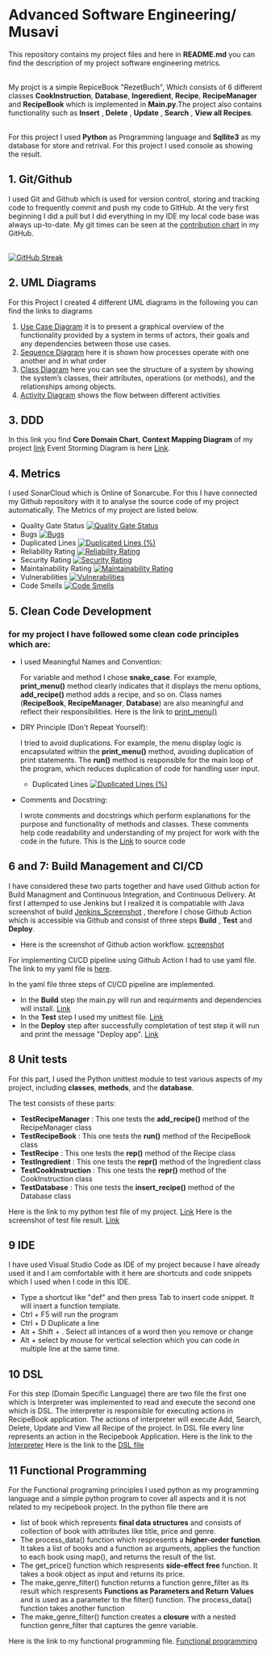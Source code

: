 # Advanced Software Engineering/ Musavi
This repository contains my project files and here in **README.md** you can find the description of my project software engineering metrics.<br><br>

My projct is a simple RepiceBook "RezetBuch", Which consists of 6 different classes **CookInstruction**, **Database**, **Ingeredient**, **Recipe**, **RecipeManager** and **RecipeBook** which is implemented in **Main.py**.The project also contains functionality such as **Insert** , **Delete** , **Update** , **Search** , **View all Recipes**.<br><br>


For this project I used **Python** as Programming language and **Sqllite3** as my database for store and retrival. For this project I used console as showing the result.<br>


## 1. Git/Github 
I used Git and Github which is used for version control, storing and tracking code to frequently commit and push my code to GitHub. At the very first beginning I did a pull but I did everything in my IDE my local code base was always up-to-date. My git times can be seen at the [contribution chart](https://github.com/semmusavi?tab=overview&from=2024-03-01&to=2024-03-01) in my GitHub.<br><br>

[![GitHub Streak](https://github-readme-streak-stats.herokuapp.com/?user=semmusavi&theme=cobalt)](https://github.com/semmusavi/st_project)  

## 2. UML Diagrams
For this Project I created 4 different UML diagrams in the following you can find the links to diagrams <br>
  1. [Use Case Diagram](https://github.com/semmusavi/st_project/blob/main/UML/Usecase_Diagram.png) it is to present a graphical overview of the functionality provided by a system in terms of actors, their goals and any dependencies between those use cases.<br>
  2. [Sequence Diagram](https://github.com/semmusavi/st_project/blob/main/UML/Sequence_Diagram.png) here it is shown how processes operate with one another and in what order <br>
  3. [Class Diagram](https://github.com/semmusavi/st_project/blob/main/UML/Class_Diagram.png) here you can see the structure of a system by showing the system’s classes, their attributes, operations (or methods), and the relationships among objects.<br>
  4. [Activity Diagram](https://github.com/semmusavi/st_project/blob/main/UML/Activity_diagram.png) shows the flow between different activities<br>

## 3. DDD 
In this link you find **Core Domain Chart**, **Context Mapping Diagram** of my project [link](https://github.com/semmusavi/st_project/blob/main/UML/DDD.png) Event Storming Diagram is here [Link](https://github.com/semmusavi/st_project/blob/main/Event_storming.png).<br>

## 4. Metrics
I used SonarCloud which is Online of Sonarcube. For this I have connected my Github repository with it to analyse the source code of my project automatically. The Metrics of my project are listed below.
* Quality Gate Status  [![Quality Gate Status](https://sonarcloud.io/api/project_badges/measure?project=semmusavi_st_project&metric=alert_status)](https://sonarcloud.io/summary/new_code?id=semmusavi_st_project)<br>
* Bugs [![Bugs](https://sonarcloud.io/api/project_badges/measure?project=semmusavi_st_project&metric=bugs)](https://sonarcloud.io/summary/new_code?id=semmusavi_st_project)<br>
* Duplicated Lines [![Duplicated Lines (%)](https://sonarcloud.io/api/project_badges/measure?project=semmusavi_st_project&metric=duplicated_lines_density)](https://sonarcloud.io/summary/new_code?id=semmusavi_st_project)<br>
* Reliability Rating [![Reliability Rating](https://sonarcloud.io/api/project_badges/measure?project=semmusavi_st_project&metric=reliability_rating)](https://sonarcloud.io/summary/new_code?id=semmusavi_st_project)<br>
* Security Rating [![Security Rating](https://sonarcloud.io/api/project_badges/measure?project=semmusavi_st_project&metric=security_rating)](https://sonarcloud.io/summary/new_code?id=semmusavi_st_project)<br>
* Maintainability Rating [![Maintainability Rating](https://sonarcloud.io/api/project_badges/measure?project=semmusavi_st_project&metric=sqale_rating)](https://sonarcloud.io/summary/new_code?id=semmusavi_st_project)<br>
* Vulnerabilities [![Vulnerabilities](https://sonarcloud.io/api/project_badges/measure?project=semmusavi_st_project&metric=vulnerabilities)](https://sonarcloud.io/summary/new_code?id=semmusavi_st_project)<br>
* Code Smells [![Code Smells](https://sonarcloud.io/api/project_badges/measure?project=semmusavi_st_project&metric=code_smells)](https://sonarcloud.io/summary/new_code?id=semmusavi_st_project)<br>

## 5. Clean Code Development

### for my project I have followed some clean code principles which are:

* I used Meaningful Names and Convention:
  
  For variable and method I chose **snake_case**. For example, **print_menu()** method clearly indicates that it displays the menu options, **add_recipe()**    method adds a recipe, and so on.
  Class names (**RecipeBook**, **RecipeManager**, **Database**) are also meaningful and reflect their responsibilities. Here is the link to [print_menu()](https://github.com/semmusavi/st_project/blob/95d258075b90e35871d0dc9a3dfd98fcd32d3037/main.py#L11)
  
* DRY Principle (Don't Repeat Yourself):
  
  I tried to avoid duplications.  For example, the menu display logic is encapsulated within the **print_menu()** method, avoiding duplication of print 
  statements. The **run()** method is responsible for the main loop of the program, which reduces duplication of code for handling user input.

  * Duplicated Lines [![Duplicated Lines (%)](https://sonarcloud.io/api/project_badges/measure?project=semmusavi_st_project&metric=duplicated_lines_density)](https://sonarcloud.io/summary/new_code?id=semmusavi_st_project)<br>

* Comments and Docstring:

  I wrote comments and docstrings which perform  explanations for the purpose and functionality of methods and classes. These comments help code readability   and understanding of my project for work with the code in the future. This is the [Link](https://github.com/semmusavi/st_project/blob/95d258075b90e35871d0dc9a3dfd98fcd32d3037/main.py#L7) to source code

## 6 and 7:  Build Management and CI/CD
I have considered these two parts together and have used Github action for Build Managment and Continuous Integration, and Continuous Delivery. At first I attemped to use Jenkins but I realized it is compatiable with Java screenshot of build [Jenkins_Screenshot](https://github.com/semmusavi/st_project/blob/main/jenkins_maven_build.png) , therefore I chose Github Action which is accessible via Github and consist of three steps **Build** , **Test** and **Deploy**.

* Here is the screenshot of Github action workflow. [screenshot](https://github.com/semmusavi/st_project/blob/main/Github_Action_workflow.png)

For implementing CI/CD pipeline using Github Action I had to use yaml file. The link to my yaml file is [here](https://github.com/semmusavi/st_project/blob/main/.github/workflows/python-app.yml). 

In the yaml file three steps of CI/CD pipeline are implemented. 
* In the **Build** step the main.py will run and requirments and dependencies will install. [Link](https://github.com/semmusavi/st_project/blob/main/Build_Step.png)
* In the **Test** step I used my unittest file. [Link](https://github.com/semmusavi/st_project/blob/main/Test_Step.png)
* In the **Deploy** step after successfully completation of test step it will run and print the message "Deploy app". [Link](https://github.com/semmusavi/st_project/blob/main/Deploy_Step.png)

## 8 Unit tests

For this part, I used the Python unittest module to test various aspects of my project, including **classes**, **methods**, and the **database**.

The test consists of these parts: 
*  **TestRecipeManager** : This one tests the **add_recipe()** method of the RecipeManager class 
*  **TestRecipeBook** : This one tests the **run()** method of the RecipeBook class 
*  **TestRecipe** : This one tests the **__rep__()** method of the Recipe class 
*  **TestIngredient** : This one tests the **__repr__()** method of the Ingredient class
*  **TestCookInstruction** : This one tests the **__repr__()** method of the CookInstruction class
*  **TestDatabase** : This one tests the **insert_recipe()** method of the Database class

Here is the link to my python test file of my project. [Link](https://github.com/semmusavi/st_project/blob/main/test_recipe_book.py)
Here is the screenshot of test file result. [Link](https://github.com/semmusavi/st_project/blob/main/Test_File_Result.png)

## 9 IDE 
I have used Visual Studio Code as IDE of my project because I have already used it and I am comfortable with it here are shortcuts and code snippets which I used when I code in this IDE.

* Type a shortcut like "def" and then press Tab to insert code snippet. It will insert a function template.
* Ctrl + F5 will run the program
* Ctrl + D Duplicate a line
* Alt + Shift + . Select all intances of a word then you remove or change
* Alt + select by mouse for vertical selection which you can code in multiple line at the same time.   

## 10 DSL
For this step (Domain Specific Language) there are two file the first one which is Interpreter was implemented to read and execute the second one which is DSL. The interpreter is responsible for executing actions in RecipeBook application. The actions of interpreter will execute Add, Search, Delete, Update and View all Recipe of the project. In DSL file every line represents an action in the Recipebook Application. 
Here is the link to the [Interpreter](https://github.com/semmusavi/st_project/blob/main/interpreter.py) 
Here is the link to the [DSL file](https://github.com/semmusavi/st_project/blob/main/recipe_book_data.dsl)

## 11 Functional Programming
For the Functional programing principles I used python as my programming language and a simple python program to cover all aspects and it is not related to my recipebook project. 
In the python file there are
* list of book which represents **final data structures** and consists of collection of book with attributes like title, price and genre.
* The process_data() function which respresents a **higher-order function**. It takes a list of books and a function as arguments, applies the function to each book using map(), and returns the result of     the list.
* The get_price() function which respresents **side-effect free** function. It takes a book object as input and returns its price.
* The make_genre_filter() function returns a function genre_filter as its result which respresents **Functions as Parameters and Return Values** and is used as a parameter to the filter() function. The       process_data() function takes another function
* The make_genre_filter() function creates a **closure** with a nested function genre_filter that captures the genre variable.

Here is the link to my functional programming file. [Functional programming](https://github.com/semmusavi/st_project/blob/main/functional_programming.py) 
